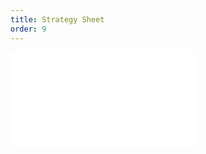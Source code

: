 ```yaml
---
title: Strategy Sheet
order: 9
---
```


<embed src="@/docs/manual/basic/analysis/strategy.zh.md"></embed>
